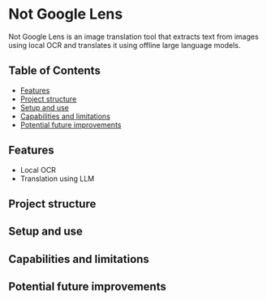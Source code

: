 # Not Google Lens

Not Google Lens is an image translation tool that extracts text from images using local OCR and translates it using offline large language models.

## Table of Contents
- [Features](#features)
- [Project structure](#project-structure)
- [Setup and use](#setup-and-use)
- [Capabilities and limitations](#capabilities-and-limitations)
- [Potential future improvements](#potential-future-improvements)

## Features

- Local OCR
- Translation using LLM

## Project structure

## Setup and use

## Capabilities and limitations

## Potential future improvements